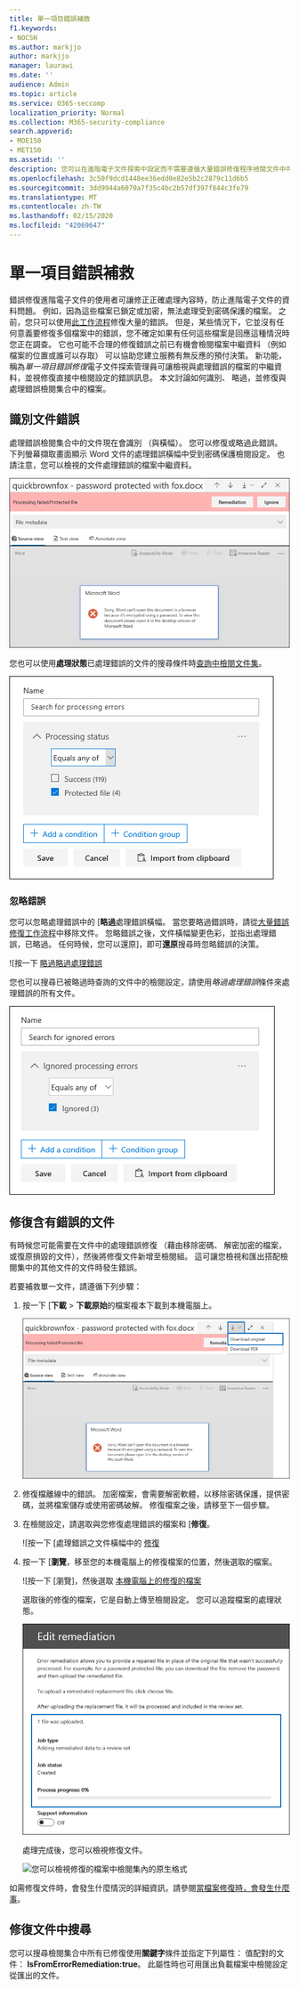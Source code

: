 ```yaml
---
title: 單一項目錯誤補救
f1.keywords:
- NOCSH
ms.author: markjjo
author: markjjo
manager: laurawi
ms.date: ''
audience: Admin
ms.topic: article
ms.service: O365-seccomp
localization_priority: Normal
ms.collection: M365-security-compliance
search.appverid:
- MOE150
- MET150
ms.assetid: ''
description: 您可以在進階電子文件探索中設定而不需要遵循大量錯誤修復程序檢閱文件中可修正處理錯誤。
ms.openlocfilehash: 3c50f9dcd1448ee36edd0e82e5b2c2879c11d6b5
ms.sourcegitcommit: 3dd9944a6070a7f35c4bc2b57df397f844c3fe79
ms.translationtype: MT
ms.contentlocale: zh-TW
ms.lasthandoff: 02/15/2020
ms.locfileid: "42069647"
---
```

# <a name="single-item-error-remediation"></a>單一項目錯誤補救

錯誤修復進階電子文件的使用者可讓修正正確處理內容時，防止進階電子文件的資料問題。 例如，因為這些檔案已鎖定或加密，無法處理受到密碼保護的檔案。 之前，您只可以使用[此工作流程](error-remediation-when-processing-data-in-advanced-ediscovery.md)修復大量的錯誤。 但是，某些情況下，它並沒有任何意義要修復多個檔案中的錯誤，您不確定如果有任何這些檔案是回應這種情況時您正在調查。 它也可能不合理的修復錯誤之前已有機會檢閱檔案中繼資料 （例如檔案的位置或誰可以存取） 可以協助您建立服務有無反應的預付決策。 新功能，稱為*單一項目錯誤修復*電子文件探索管理員可讓檢視與處理錯誤的檔案的中繼資料，並視修復直接中檢閱設定的錯誤訊息。 本文討論如何識別、 略過，並修復與處理錯誤檢閱集合中的檔案。

## <a name="identify-documents-with-errors"></a>識別文件錯誤

處理錯誤檢閱集合中的文件現在會識別 （與橫幅）。 您可以修復或略過此錯誤。 下列螢幕擷取畫面顯示 Word 文件的處理錯誤橫幅中受到密碼保護檢閱設定。 也請注意，您可以檢視的文件處理錯誤的檔案中繼資料。

![顯示與處理錯誤的文件橫幅](../media/SIERimage1.png)

您也可以使用**處理狀態**已處理錯誤的文件的搜尋條件時[查詢中檢閱文件集](review-set-search.md)。

![使用處理狀態條件來搜尋的錯誤文件](../media/SIERimage2.png)

### <a name="ignore-errors"></a>忽略錯誤

您可以忽略處理錯誤中的 [**略過**處理錯誤橫幅。 當您要略過錯誤時，請從[大量錯誤修復工作流程](error-remediation-when-processing-data-in-advanced-ediscovery.md)中移除文件。 忽略錯誤之後，文件橫幅變更色彩，並指出處理錯誤，已略過。 任何時候，您可以還原]，即可**還原**搜尋時忽略錯誤的決策。

![按一下 [略過略過處理錯誤](../media/SIERimage3.png)

您也可以搜尋已被略過時查詢的文件中的檢閱設定，請使用*略過處理錯誤*條件來處理錯誤的所有文件。

![用於處理錯誤條件 Ignored 略過的錯誤文件中搜尋](../media/SIERimage4.png)

## <a name="remediate-a-document-with-errors"></a>修復含有錯誤的文件

有時候您可能需要在文件中的處理錯誤修復 （藉由移除密碼、 解密加密的檔案，或復原損毀的文件），然後將修復文件新增至檢閱組。 這可讓您檢視和匯出搭配檢閱集中的其他文件的文件時發生錯誤。 

若要補救單一文件，請遵循下列步驟：

1. 按一下 [**下載** > **下載原始**的檔案複本下載到本機電腦上。

   ![下載文件與處理錯誤](../media/SIERimage5.png)

2. 修復檔離線中的錯誤。 加密檔案，會需要解密軟體，以移除密碼保護，提供密碼，並將檔案儲存或使用密碼破解。 修復檔案之後，請移至下一個步驟。

3. 在檢閱設定，請選取與您修復處理錯誤的檔案和 [**修復**。

   ![按一下 [處理錯誤之文件橫幅中的 [修復](../media/SIERimage6.png)


4. 按一下 [**瀏覽**，移至您的本機電腦上的修復檔案的位置，然後選取的檔案。

   ![按一下 [瀏覽]，然後選取 [本機電腦上的修復的檔案](../media/SIERimage7.png)

    選取後的修復的檔案，它是自動上傳至檢閱設定。 您可以追蹤檔案的處理狀態。

    ![修復程序的狀態會顯示](../media/SIERimage8.png)

   處理完成後，您可以檢視修復文件。

    ![您可以檢視修復的檔案中檢閱集內的原生格式](../media/SIERimage9.png)

如需修復文件時，會發生什麼情況的詳細資訊，請參閱[當檔案修復時，會發生什麼事](error-remediation.md#what-happens-when-files-are-remediated)。

## <a name="search-for-remediated-documents"></a>修復文件中搜尋

您可以搜尋檢閱集合中所有已修復使用**關鍵字**條件並指定下列屬性： 值配對的文件： **IsFromErrorRemediation:true**。 此屬性時也可用匯出負載檔案中檢閱設定從匯出的文件。
